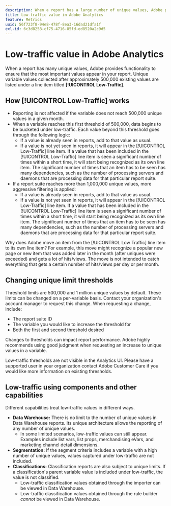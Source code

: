 ```yaml
---
description: When a report has a large number of unique values, Adobe provides functionality to ensure that the most important values appear in your report.
title: Low-traffic value in Adobe Analytics
feature: Metrics
uuid: 56f723f8-94e8-478f-8ea3-16dad21dfa1f
exl-id: 6c3d8258-cf75-4716-85fd-ed8520a2c9d5
---
```

# Low-traffic value in Adobe Analytics

When a report has many unique values, Adobe provides functionality to ensure that the most important values appear in your report. Unique variable values collected after approximately 500,000 existing values are listed under a line item titled **[!UICONTROL Low-Traffic]**.

## How [!UICONTROL Low-Traffic] works

* Reporting is not affected if the variable does not reach 500,000 unique values in a given month.
* When a variable reaches this first threshold of 500,000, data begins to be bucketed under low-traffic. Each value beyond this threshold goes through the following logic:
  * If a value is already seen in reports, add to that value as usual.
  * If a value is not yet seen in reports, it will appear in the [!UICONTROL Low-Traffic] line item. If a value that has been included in the [!UICONTROL Low-Traffic] line item is seen a significant number of times within a short time, it will start being recognized as its own line item. The significant number of times that an item has to be seen has many dependencies, such as the number of processing servers and daemons that are processing data for that particular report suite.
* If a report suite reaches more than 1,000,000 unique values, more aggressive filtering is applied:
  * If a value is already seen in reports, add to that value as usual.
  * If a value is not yet seen in reports, it will appear in the [!UICONTROL Low-Traffic] line item. If a value that has been included in the [!UICONTROL Low-Traffic] line item is seen a significant number of times within a short time, it will start being recognized as its own line item. The significant number of times that an item has to be seen has many dependencies, such as the number of processing servers and daemons that are processing data for that particular report suite.

Why does Adobe move an item from the [!UICONTROL Low Traffic] line item to its own line item? For example, this move might recognize a popular new page or new item that was added later in the month (after uniques were exceeded) and gets a lot of hits/views. The move is not intended to catch everything that gets a certain number of hits/views per day or per month.

## Changing unique limit thresholds

Threshold limits are 500,000 and 1 million unique values by default. These limits can be changed on a per-variable basis. Contact your organization's account manager to request this change. When requesting a change, include:

* The report suite ID
* The variable you would like to increase the threshold for
* Both the first and second threshold desired

Changes to thresholds can impact report performance. Adobe highly recommends using good judgment when requesting an increase to unique values in a variable.

Low-traffic thresholds are not visible in the Analytics UI. Please have a supported user in your organization contact Adobe Customer Care if you would like more information on existing thresholds.

## Low-traffic using components and other capabilities

Different capabilities treat low-traffic values in different ways.

* **Data Warehouse:** There is no limit to the number of unique values in Data Warehouse reports. Its unique architecture allows the reporting of any number of unique values.
  * In some limited scenarios, low-traffic values can still appear. Examples include list vars, list props, merchandising eVars, and marketing channel detail dimensions.
* **Segmentation:** If the segment criteria includes a variable with a high number of unique values, values captured under low-traffic are not included.
* **Classifications:** Classification reports are also subject to unique limits. If a classification's parent variable value is included under low-traffic, the value is not classified.
  * Low-traffic classification values obtained through the importer can be viewed in Data Warehouse. <!-- AN-115871 -->
  * Low-traffic classification values obtained through the rule builder *cannot* be viewed in Data Warehouse. <!-- AN-122872 -->
